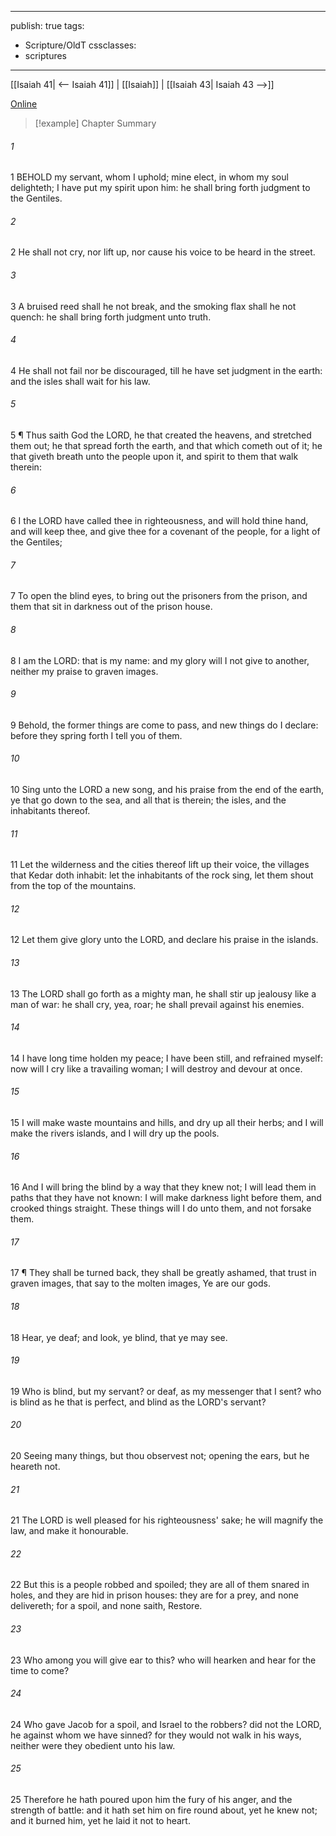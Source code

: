 

---
publish: true
tags:
  - Scripture/OldT
cssclasses:
  - scriptures
---
[[Isaiah 41| <-- Isaiah 41]] | [[Isaiah]] | [[Isaiah 43| Isaiah 43 -->]]

[Online](https://churchofjesuschrist.org/study/scriptures/ot/isa/42?lang=eng)

>[!example] Chapter Summary
>
###### 1
1 BEHOLD my servant, whom I uphold; mine elect, in whom my soul delighteth; I have put my spirit upon him: he shall bring forth judgment to the Gentiles.
###### 2
2 He shall not cry, nor lift up, nor cause his voice to be heard in the street.
###### 3
3 A bruised reed shall he not break, and the smoking flax shall he not quench: he shall bring forth judgment unto truth.
###### 4
4 He shall not fail nor be discouraged, till he have set judgment in the earth: and the isles shall wait for his law.
###### 5
5 ¶ Thus saith God the LORD, he that created the heavens, and stretched them out; he that spread forth the earth, and that which cometh out of it; he that giveth breath unto the people upon it, and spirit to them that walk therein:
###### 6
6 I the LORD have called thee in righteousness, and will hold thine hand, and will keep thee, and give thee for a covenant of the people, for a light of the Gentiles;
###### 7
7 To open the blind eyes, to bring out the prisoners from the prison, and them that sit in darkness out of the prison house.
###### 8
8 I am the LORD: that is my name: and my glory will I not give to another, neither my praise to graven images.
###### 9
9 Behold, the former things are come to pass, and new things do I declare: before they spring forth I tell you of them.
###### 10
10 Sing unto the LORD a new song, and his praise from the end of the earth, ye that go down to the sea, and all that is therein; the isles, and the inhabitants thereof.
###### 11
11 Let the wilderness and the cities thereof lift up their voice, the villages that Kedar doth inhabit: let the inhabitants of the rock sing, let them shout from the top of the mountains.
###### 12
12 Let them give glory unto the LORD, and declare his praise in the islands.
###### 13
13 The LORD shall go forth as a mighty man, he shall stir up jealousy like a man of war: he shall cry, yea, roar; he shall prevail against his enemies.
###### 14
14 I have long time holden my peace; I have been still, and refrained myself: now will I cry like a travailing woman; I will destroy and devour at once.
###### 15
15 I will make waste mountains and hills, and dry up all their herbs; and I will make the rivers islands, and I will dry up the pools.
###### 16
16 And I will bring the blind by a way that they knew not; I will lead them in paths that they have not known: I will make darkness light before them, and crooked things straight.  These things will I do unto them, and not forsake them.
###### 17
17 ¶ They shall be turned back, they shall be greatly ashamed, that trust in graven images, that say to the molten images, Ye are our gods.
###### 18
18 Hear, ye deaf; and look, ye blind, that ye may see.
###### 19
19 Who is blind, but my servant?  or deaf, as my messenger that I sent?  who is blind as he that is perfect, and blind as the LORD's servant?
###### 20
20 Seeing many things, but thou observest not; opening the ears, but he heareth not.
###### 21
21 The LORD is well pleased for his righteousness' sake; he will magnify the law, and make it honourable.
###### 22
22 But this is a people robbed and spoiled; they are all of them snared in holes, and they are hid in prison houses: they are for a prey, and none delivereth; for a spoil, and none saith, Restore.
###### 23
23 Who among you will give ear to this?  who will hearken and hear for the time to come?
###### 24
24 Who gave Jacob for a spoil, and Israel to the robbers?  did not the LORD, he against whom we have sinned?  for they would not walk in his ways, neither were they obedient unto his law.
###### 25
25 Therefore he hath poured upon him the fury of his anger, and the strength of battle: and it hath set him on fire round about, yet he knew not; and it burned him, yet he laid it not to heart.



